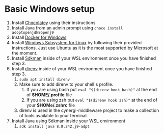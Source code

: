# Basic Windows setup
1. Install [Chocolatey](https://chocolatey.org/) using their instructions
2. Install Java from an admin prompt using `choco install adoptopenjdk8openj9`
3. Install [Docker for Windows](https://www.docker.com/products/docker-desktop)
4. Install [Windows Subsystem for Linux](https://docs.microsoft.com/en-us/windows/wsl/about) by following their
   provided instructions.  Just use Ubuntu as it is the most supported by Microsoft at the moment.
5. Install [Sdkman](https://sdkman.io/) inside of your WSL environment once you have finished step 3.
6. Install [direnv](https://direnv.net/) inside of your WSL environment once you have finished step 3.
   1. `sudo apt install direnv`
   2. Make sure to add direnv to your shell's profile.
      1. If you are using bash put `eval "$(direnv hook bash)"` at the end of __$HOME/.profile__ file
      2. If you are using zsh put `eval "$(direnv hook zsh)"` at the end of your __$HOMe/.zshrc__ file
   3. direnv is used in the cynergi-middleware project to make a collection of tools available to your terminal.
7. Install Java using Sdkman inside your WSL environment
   1. `sdk install java 8.0.242.j9-adpt`
